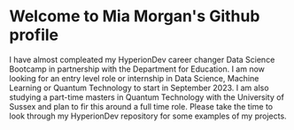 # Welcome to Mia Morgan's Github profile

I have almost compleated my HyperionDev career changer Data Science Bootcamp in partnership with the Department for Education.
I am now looking for an entry level role or internship in Data Science, Machine Learning or Quantum Technology to start in September 2023.
I am also studying a part-time masters in Quantum Technology with the University of Sussex and plan to fir this around a full time role.
Please take the time to look through my HyperionDev repository for some examples of my projects.
